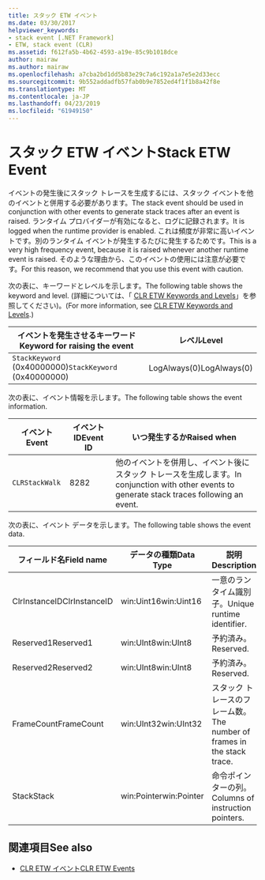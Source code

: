 ```yaml
---
title: スタック ETW イベント
ms.date: 03/30/2017
helpviewer_keywords:
- stack event [.NET Framework]
- ETW, stack event (CLR)
ms.assetid: f612fa5b-4b62-4593-a19e-85c9b1018dce
author: mairaw
ms.author: mairaw
ms.openlocfilehash: a7cba2bd1dd5b83e29c7a6c192a1a7e5e2d33ecc
ms.sourcegitcommit: 9b552addadfb57fab0b9e7852ed4f1f1b8a42f8e
ms.translationtype: MT
ms.contentlocale: ja-JP
ms.lasthandoff: 04/23/2019
ms.locfileid: "61949150"
---
```

# <a name="stack-etw-event"></a><span data-ttu-id="f1ee7-102">スタック ETW イベント</span><span class="sxs-lookup"><span data-stu-id="f1ee7-102">Stack ETW Event</span></span>
<span data-ttu-id="f1ee7-103">イベントの発生後にスタック トレースを生成するには、スタック イベントを他のイベントと併用する必要があります。</span><span class="sxs-lookup"><span data-stu-id="f1ee7-103">The stack event should be used in conjunction with other events to generate stack traces after an event is raised.</span></span> <span data-ttu-id="f1ee7-104">ランタイム プロバイダーが有効になると、ログに記録されます。</span><span class="sxs-lookup"><span data-stu-id="f1ee7-104">It is logged when the runtime provider is enabled.</span></span> <span data-ttu-id="f1ee7-105">これは頻度が非常に高いイベントです。別のランタイム イベントが発生するたびに発生するためです。</span><span class="sxs-lookup"><span data-stu-id="f1ee7-105">This is a very high frequency event, because it is raised whenever another runtime event is raised.</span></span> <span data-ttu-id="f1ee7-106">そのような理由から、このイベントの使用には注意が必要です。</span><span class="sxs-lookup"><span data-stu-id="f1ee7-106">For this reason, we recommend that you use this event with caution.</span></span>  
  
 <span data-ttu-id="f1ee7-107">次の表に、キーワードとレベルを示します。</span><span class="sxs-lookup"><span data-stu-id="f1ee7-107">The following table shows the keyword and level.</span></span> <span data-ttu-id="f1ee7-108">(詳細については、「 [CLR ETW Keywords and Levels](../../../docs/framework/performance/clr-etw-keywords-and-levels.md)」を参照してください)。</span><span class="sxs-lookup"><span data-stu-id="f1ee7-108">(For more information, see [CLR ETW Keywords and Levels](../../../docs/framework/performance/clr-etw-keywords-and-levels.md).)</span></span>  
  
|<span data-ttu-id="f1ee7-109">イベントを発生させるキーワード</span><span class="sxs-lookup"><span data-stu-id="f1ee7-109">Keyword for raising the event</span></span>|<span data-ttu-id="f1ee7-110">レベル</span><span class="sxs-lookup"><span data-stu-id="f1ee7-110">Level</span></span>|  
|-----------------------------------|-----------|  
|<span data-ttu-id="f1ee7-111">`StackKeyword` (0x40000000)</span><span class="sxs-lookup"><span data-stu-id="f1ee7-111">`StackKeyword` (0x40000000)</span></span>|<span data-ttu-id="f1ee7-112">LogAlways(0)</span><span class="sxs-lookup"><span data-stu-id="f1ee7-112">LogAlways(0)</span></span>|  
  
 <span data-ttu-id="f1ee7-113">次の表に、イベント情報を示します。</span><span class="sxs-lookup"><span data-stu-id="f1ee7-113">The following table shows the event information.</span></span>  
  
|<span data-ttu-id="f1ee7-114">イベント</span><span class="sxs-lookup"><span data-stu-id="f1ee7-114">Event</span></span>|<span data-ttu-id="f1ee7-115">イベント ID</span><span class="sxs-lookup"><span data-stu-id="f1ee7-115">Event ID</span></span>|<span data-ttu-id="f1ee7-116">いつ発生するか</span><span class="sxs-lookup"><span data-stu-id="f1ee7-116">Raised when</span></span>|  
|-----------|--------------|-----------------|  
|`CLRStackWalk`|<span data-ttu-id="f1ee7-117">82</span><span class="sxs-lookup"><span data-stu-id="f1ee7-117">82</span></span>|<span data-ttu-id="f1ee7-118">他のイベントを併用し、イベント後にスタック トレースを生成します。</span><span class="sxs-lookup"><span data-stu-id="f1ee7-118">In conjunction with other events to generate stack traces following an event.</span></span>|  
  
 <span data-ttu-id="f1ee7-119">次の表に、イベント データを示します。</span><span class="sxs-lookup"><span data-stu-id="f1ee7-119">The following table shows the event data.</span></span>  
  
|<span data-ttu-id="f1ee7-120">フィールド名</span><span class="sxs-lookup"><span data-stu-id="f1ee7-120">Field name</span></span>|<span data-ttu-id="f1ee7-121">データの種類</span><span class="sxs-lookup"><span data-stu-id="f1ee7-121">Data Type</span></span>|<span data-ttu-id="f1ee7-122">説明</span><span class="sxs-lookup"><span data-stu-id="f1ee7-122">Description</span></span>|  
|----------------|---------------|-----------------|  
|<span data-ttu-id="f1ee7-123">ClrInstanceID</span><span class="sxs-lookup"><span data-stu-id="f1ee7-123">ClrInstanceID</span></span>|<span data-ttu-id="f1ee7-124">win:Uint16</span><span class="sxs-lookup"><span data-stu-id="f1ee7-124">win:Uint16</span></span>|<span data-ttu-id="f1ee7-125">一意のランタイム識別子。</span><span class="sxs-lookup"><span data-stu-id="f1ee7-125">Unique runtime identifier.</span></span>|  
|<span data-ttu-id="f1ee7-126">Reserved1</span><span class="sxs-lookup"><span data-stu-id="f1ee7-126">Reserved1</span></span>|<span data-ttu-id="f1ee7-127">win:UInt8</span><span class="sxs-lookup"><span data-stu-id="f1ee7-127">win:UInt8</span></span>|<span data-ttu-id="f1ee7-128">予約済み。</span><span class="sxs-lookup"><span data-stu-id="f1ee7-128">Reserved.</span></span>|  
|<span data-ttu-id="f1ee7-129">Reserved2</span><span class="sxs-lookup"><span data-stu-id="f1ee7-129">Reserved2</span></span>|<span data-ttu-id="f1ee7-130">win:UInt8</span><span class="sxs-lookup"><span data-stu-id="f1ee7-130">win:UInt8</span></span>|<span data-ttu-id="f1ee7-131">予約済み。</span><span class="sxs-lookup"><span data-stu-id="f1ee7-131">Reserved.</span></span>|  
|<span data-ttu-id="f1ee7-132">FrameCount</span><span class="sxs-lookup"><span data-stu-id="f1ee7-132">FrameCount</span></span>|<span data-ttu-id="f1ee7-133">win:UInt32</span><span class="sxs-lookup"><span data-stu-id="f1ee7-133">win:UInt32</span></span>|<span data-ttu-id="f1ee7-134">スタック トレースのフレーム数。</span><span class="sxs-lookup"><span data-stu-id="f1ee7-134">The number of frames in the stack trace.</span></span>|  
|<span data-ttu-id="f1ee7-135">Stack</span><span class="sxs-lookup"><span data-stu-id="f1ee7-135">Stack</span></span>|<span data-ttu-id="f1ee7-136">win:Pointer</span><span class="sxs-lookup"><span data-stu-id="f1ee7-136">win:Pointer</span></span>|<span data-ttu-id="f1ee7-137">命令ポインターの列。</span><span class="sxs-lookup"><span data-stu-id="f1ee7-137">Columns of instruction pointers.</span></span>|  
  
## <a name="see-also"></a><span data-ttu-id="f1ee7-138">関連項目</span><span class="sxs-lookup"><span data-stu-id="f1ee7-138">See also</span></span>

- [<span data-ttu-id="f1ee7-139">CLR ETW イベント</span><span class="sxs-lookup"><span data-stu-id="f1ee7-139">CLR ETW Events</span></span>](../../../docs/framework/performance/clr-etw-events.md)
